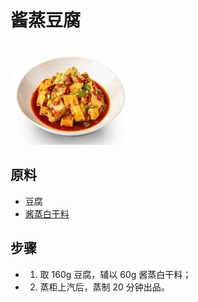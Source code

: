 # 酱蒸豆腐

![酱蒸豆腐](../images/酱蒸豆腐.jpg)


## 原料
- 豆腐
- [酱蒸白干料](/配料/酱蒸白干料.md)

## 步骤
- 1. 取 160g 豆腐，辅以 60g 酱蒸白干料；
- 2. 蒸柜上汽后，蒸制 20 分钟出品。
